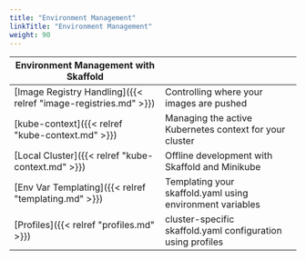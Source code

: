 ```yaml
---
title: "Environment Management"
linkTitle: "Environment Management"
weight: 90
---
```



| Environment Management with Skaffold | |
|----------|---|
| [Image Registry Handling]({{< relref "image-registries.md" >}}) | Controlling where your images are pushed |
| [kube-context]({{< relref "kube-context.md" >}}) | Managing the active Kubernetes context for your cluster |
| [Local Cluster]({{< relref "kube-context.md" >}}) | Offline development with Skaffold and Minikube |
| [Env Var Templating]({{< relref "templating.md" >}}) | Templating your skaffold.yaml using environment variables |
| [Profiles]({{< relref "profiles.md" >}}) | cluster-specific skaffold.yaml configuration using profiles |
